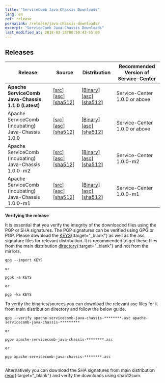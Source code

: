 ```yaml
---
title: "ServiceComb Java-Chassis Downloads"
lang: en
ref: release
permalink: /release/java-chassis-downloads/
excerpt: "ServiceComb Java-Chassis Downloads"
last_modified_at: 2018-03-28T00:50:43-55:00
---
```


## Releases

| Release           |         Source            |           Distribution         |           Recommended Version of Service-Center         |
| ---------------------- | --------------------------------- | --------------------------------- | --------------------------------- |
|**Apache ServiceComb Java-Chassis 1.1.0 (Latest)**|[[src]](https://apache.org/dyn/closer.cgi/servicecomb/servicecomb-java-chassis/1.1.0/apache-servicecomb-java-chassis-distribution-1.1.0-src.zip) [[asc]](https://www.apache.org/dist/servicecomb/servicecomb-java-chassis/1.1.0/apache-servicecomb-java-chassis-distribution-1.1.0-src.zip.asc) [[sha512]](https://www.apache.org/dist/servicecomb/servicecomb-java-chassis/1.1.0/apache-servicecomb-java-chassis-distribution-1.1.0-src.zip.sha512)|[[Binary]](https://apache.org/dyn/closer.cgi/servicecomb/servicecomb-java-chassis/1.1.0/apache-servicecomb-java-chassis-distribution-1.1.0-bin.zip) [[asc]](https://www.apache.org/dist/servicecomb/servicecomb-java-chassis/1.1.0/apache-servicecomb-java-chassis-distribution-1.1.0-bin.zip.asc) [[sha512]](https://www.apache.org/dist/servicecomb/servicecomb-java-chassis/1.1.0/apache-servicecomb-java-chassis-distribution-1.1.0-bin.zip.sha512)|Service-Center 1.0.0 or above|
|Apache ServiceComb (incubating) Java-Chassis 1.0.0|[[src]](http://archive.apache.org/dist/incubator/servicecomb/incubator-servicecomb-java-chassis/1.0.0/apache-servicecomb-incubating-java-chassis-distribution-1.0.0-src.zip) [[asc]](http://archive.apache.org/dist/incubator/servicecomb/incubator-servicecomb-java-chassis/1.0.0/apache-servicecomb-incubating-java-chassis-distribution-1.0.0-src.zip.asc) [[sha512]](http://archive.apache.org/dist/incubator/servicecomb/incubator-servicecomb-java-chassis/1.0.0/apache-servicecomb-incubating-java-chassis-distribution-1.0.0-src.zip.sha512)|[[Binary]](http://archive.apache.org/dist/incubator/servicecomb/incubator-servicecomb-java-chassis/1.0.0/apache-servicecomb-incubating-java-chassis-distribution-1.0.0-bin.zip) [[asc]](http://archive.apache.org/dist/incubator/servicecomb/incubator-servicecomb-java-chassis/1.0.0/apache-servicecomb-incubating-java-chassis-distribution-1.0.0-bin.zip.asc) [[sha512]](http://archive.apache.org/dist/incubator/servicecomb/incubator-servicecomb-java-chassis/1.0.0/apache-servicecomb-incubating-java-chassis-distribution-1.0.0-bin.zip.sha512)|Service-Center 1.0.0 or above|
|Apache ServiceComb (incubating) Java-Chassis 1.0.0-m2|[[src]](http://archive.apache.org/dist/incubator/servicecomb/incubator-servicecomb-java-chassis/1.0.0-m2/apache-servicecomb-incubating-java-chassis-distribution-1.0.0-m2-src.zip) [[asc]](http://archive.apache.org/dist/incubator/servicecomb/incubator-servicecomb-java-chassis/1.0.0-m2/apache-servicecomb-incubating-java-chassis-distribution-1.0.0-m2-src.zip.asc) [[sha512]](http://archive.apache.org/dist/incubator/servicecomb/incubator-servicecomb-java-chassis/1.0.0-m2/apache-servicecomb-incubating-java-chassis-distribution-1.0.0-m2-src.zip.sha512)|[[Binary]](http://archive.apache.org/dist/incubator/servicecomb/incubator-servicecomb-java-chassis/1.0.0-m2/apache-servicecomb-incubating-java-chassis-distribution-1.0.0-m2-bin.zip) [[asc]](http://archive.apache.org/dist/incubator/servicecomb/incubator-servicecomb-java-chassis/1.0.0-m2/apache-servicecomb-incubating-java-chassis-distribution-1.0.0-m2-bin.zip.asc) [[sha512]](http://archive.apache.org/dist/incubator/servicecomb/incubator-servicecomb-java-chassis/1.0.0-m2/apache-servicecomb-incubating-java-chassis-distribution-1.0.0-m2-bin.zip.sha512)|Service-Center 1.0.0-m2|
|Apache ServiceComb (incubating) Java-Chassis 1.0.0-m1|[[src]](http://archive.apache.org/dist/incubator/servicecomb/incubator-servicecomb-java-chassis/1.0.0-m1/apache-servicecomb-incubating-java-chassis-distribution-1.0.0-m1-src.zip) [[asc]](http://archive.apache.org/dist/incubator/servicecomb/incubator-servicecomb-java-chassis/1.0.0-m1/apache-servicecomb-incubating-java-chassis-distribution-1.0.0-m1-src.zip.asc) [[sha512]](http://archive.apache.org/dist/incubator/servicecomb/incubator-servicecomb-java-chassis/1.0.0-m1/apache-servicecomb-incubating-java-chassis-distribution-1.0.0-m1-src.zip.sha512)|[[Binary]](http://archive.apache.org/dist/incubator/servicecomb/incubator-servicecomb-java-chassis/1.0.0-m1/apache-servicecomb-incubating-java-chassis-distribution-1.0.0-m1-bin.zip) [[asc]](http://archive.apache.org/dist/incubator/servicecomb/incubator-servicecomb-java-chassis/1.0.0-m1/apache-servicecomb-incubating-java-chassis-distribution-1.0.0-m1-bin.zip.asc) [[sha512]](http://archive.apache.org/dist/incubator/servicecomb/incubator-servicecomb-java-chassis/1.0.0-m1/apache-servicecomb-incubating-java-chassis-distribution-1.0.0-m1-bin.zip.sha512)|Service-Center 1.0.0-m1|


**Verifying the release**

It is essential that you verify the integrity of the downloaded files using the PGP or SHA signatures.
 The PGP signatures can  be verified using GPG or PGP.
 Please download the [KEYS](https://www.apache.org/dist/servicecomb/KEYS){:target="_blank"} as well as the asc signature files for relevant distribution. It is recommended to get these files from the main distribution [directory](https://www.apache.org/dist/servicecomb/servicecomb-java-chassis/){:target="_blank"} and not from the mirrors.
 ```
 gpg --import KEYS

 or

 pgpk -a KEYS

 or

 pgp -ka KEYS

```

To verify the binaries/sources you can download the relevant asc files for it from main distribution directory and follow the below guide.

```
gpg --verify apache-servicecomb-java-chassis-********.asc apache-servicecomb-java-chassis-*********

or

pgpv apache-servicecomb-java-chassis-********.asc

or

pgp apache-servicecomb-java-chassis-********.asc


```

Alternatively you can download the SHA signatures from main distribution [repo](https://www.apache.org/dist/servicecomb/servicecomb-java-chassis/){:target="_blank"} and verify the downloads using sha512sum.
